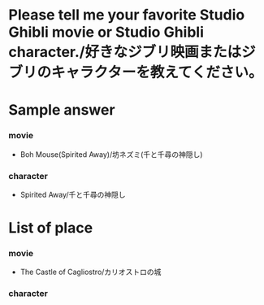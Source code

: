 # Please tell me your favorite Studio Ghibli movie or Studio Ghibli character./好きなジブリ映画またはジブリのキャラクターを教えてください。

# Sample answer
### movie
- Boh Mouse(Spirited Away)/坊ネズミ(千と千尋の神隠し)

### character
- Spirited Away/千と千尋の神隠し


# List of place
### movie 
- The Castle of Cagliostro/カリオストロの城

### character
